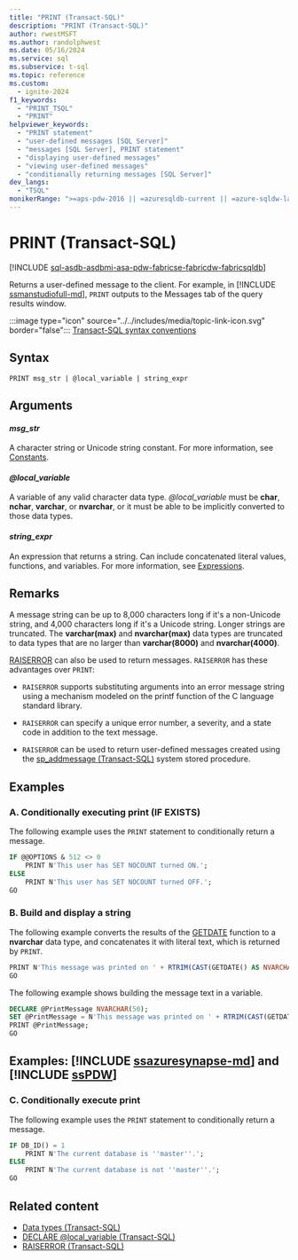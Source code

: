 ```yaml
---
title: "PRINT (Transact-SQL)"
description: "PRINT (Transact-SQL)"
author: rwestMSFT
ms.author: randolphwest
ms.date: 05/16/2024
ms.service: sql
ms.subservice: t-sql
ms.topic: reference
ms.custom:
  - ignite-2024
f1_keywords:
  - "PRINT_TSQL"
  - "PRINT"
helpviewer_keywords:
  - "PRINT statement"
  - "user-defined messages [SQL Server]"
  - "messages [SQL Server], PRINT statement"
  - "displaying user-defined messages"
  - "viewing user-defined messages"
  - "conditionally returning messages [SQL Server]"
dev_langs:
  - "TSQL"
monikerRange: ">=aps-pdw-2016 || =azuresqldb-current || =azure-sqldw-latest || >=sql-server-2016 || >=sql-server-linux-2017 || =azuresqldb-mi-current || =fabric"
---
```


# PRINT (Transact-SQL)

[!INCLUDE [sql-asdb-asdbmi-asa-pdw-fabricse-fabricdw-fabricsqldb](../../includes/applies-to-version/sql-asdb-asdbmi-asa-pdw-fabricse-fabricdw-fabricsqldb.md)]

Returns a user-defined message to the client. For example, in [!INCLUDE [ssmanstudiofull-md](../../includes/ssmanstudiofull-md.md)], `PRINT` outputs to the Messages tab of the query results window.

:::image type="icon" source="../../includes/media/topic-link-icon.svg" border="false"::: [Transact-SQL syntax conventions](../../t-sql/language-elements/transact-sql-syntax-conventions-transact-sql.md)

## Syntax

```syntaxsql
PRINT msg_str | @local_variable | string_expr
```

## Arguments

#### *msg_str*

A character string or Unicode string constant. For more information, see [Constants](../data-types/constants-transact-sql.md).

#### *@local_variable*

A variable of any valid character data type. *@local_variable* must be **char**, **nchar**, **varchar**, or **nvarchar**, or it must be able to be implicitly converted to those data types.

#### *string_expr*

An expression that returns a string. Can include concatenated literal values, functions, and variables. For more information, see [Expressions](expressions-transact-sql.md).

## Remarks

A message string can be up to 8,000 characters long if it's a non-Unicode string, and 4,000 characters long if it's a Unicode string. Longer strings are truncated. The **varchar(max)** and **nvarchar(max)** data types are truncated to data types that are no larger than **varchar(8000)** and **nvarchar(4000)**.

[RAISERROR](raiserror-transact-sql.md) can also be used to return messages. `RAISERROR` has these advantages over `PRINT`:

- `RAISERROR` supports substituting arguments into an error message string using a mechanism modeled on the printf function of the C language standard library.

- `RAISERROR` can specify a unique error number, a severity, and a state code in addition to the text message.

- `RAISERROR` can be used to return user-defined messages created using the [sp_addmessage (Transact-SQL)](../../relational-databases/system-stored-procedures/sp-addmessage-transact-sql.md) system stored procedure.

## Examples

### A. Conditionally executing print (IF EXISTS)

The following example uses the `PRINT` statement to conditionally return a message.

```sql
IF @@OPTIONS & 512 <> 0
    PRINT N'This user has SET NOCOUNT turned ON.';
ELSE
    PRINT N'This user has SET NOCOUNT turned OFF.';
GO
```

### B. Build and display a string

The following example converts the results of the [GETDATE](../functions/getdate-transact-sql.md) function to a **nvarchar** data type, and concatenates it with literal text, which is returned by `PRINT`.

```sql
PRINT N'This message was printed on ' + RTRIM(CAST(GETDATE() AS NVARCHAR(30))) + N'.';
GO
```

The following example shows building the message text in a variable.

```sql
DECLARE @PrintMessage NVARCHAR(50);
SET @PrintMessage = N'This message was printed on ' + RTRIM(CAST(GETDATE() AS NVARCHAR(30))) + N'.';
PRINT @PrintMessage;
GO
```

## Examples: [!INCLUDE [ssazuresynapse-md](../../includes/ssazuresynapse-md.md)] and [!INCLUDE [ssPDW](../../includes/sspdw-md.md)]

### C. Conditionally execute print

The following example uses the `PRINT` statement to conditionally return a message.

```sql
IF DB_ID() = 1
    PRINT N'The current database is ''master''.';
ELSE
    PRINT N'The current database is not ''master''.';
GO
```

## Related content

- [Data types (Transact-SQL)](../data-types/data-types-transact-sql.md)
- [DECLARE @local_variable (Transact-SQL)](declare-local-variable-transact-sql.md)
- [RAISERROR (Transact-SQL)](raiserror-transact-sql.md)
